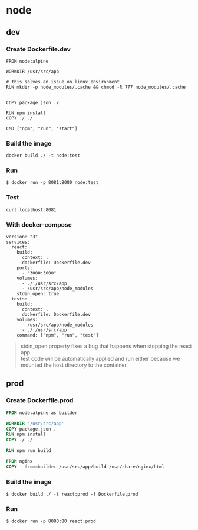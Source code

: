 # node

## dev
### Create Dockerfile.dev
```docker
FROM node:alpine

WORKDIR /usr/src/app

# this solves an issue on linux environment
RUN mkdir -p node_modules/.cache && chmod -R 777 node_modules/.cache


COPY package.json ./

RUN npm install 
COPY ./ ./

CMD ["npm", "run", "start"]
```

### Build the image
`docker build ./ -t node:test`

### Run
`$ docker run -p 8081:8080 node:test`

### Test
`curl localhost:8081`

### With docker-compose
```
version: "3"
services:
  react:
    build:
      context: .
      dockerfile: Dockerfile.dev
    ports:
      - "3000:3000"
    volumes:
      - ./:/usr/src/app
      - /usr/src/app/node_modules
    stdin_open: true
  tests:
    build:
      context: .
      dockerfile: Dockerfile.dev
    volumes:
      - /usr/src/app/node_modules
      - ./:/usr/src/app
    command: ["npm", "run", "test"]
```
> stdin_open property fixes a bug that happens when stopping the react app  
> test code will be automatically applied and run either because we mounted the host directory to the container.

## prod
### Create Dockerfile.prod
```dockerfile
FROM node:alpine as builder

WORKDIR '/usr/src/app'
COPY package.json .
RUN npm install
COPY ./ ./

RUN npm run build

FROM nginx
COPY --from=builder /usr/src/app/build /usr/share/nginx/html
```

### Build the image
`$ docker build ./ -t react:prod -f Dockerfile.prod`
### Run
`$ docker run -p 8080:80 react:prod`
